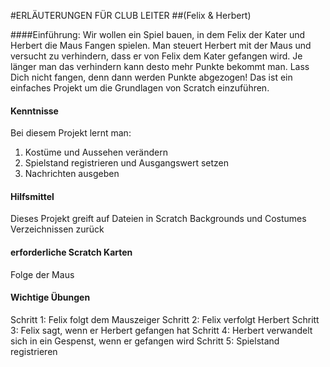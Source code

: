 #ERLÄUTERUNGEN FÜR CLUB LEITER
##(Felix & Herbert)

####Einführung:
Wir wollen ein Spiel bauen, in dem Felix der Kater und Herbert die Maus Fangen spielen. Man steuert Herbert mit der Maus und versucht zu verhindern, dass er von Felix dem Kater gefangen wird. Je länger man das verhindern kann desto mehr Punkte bekommt man. Lass Dich nicht fangen, denn dann werden Punkte abgezogen! Das ist ein einfaches Projekt um die  Grundlagen von Scratch einzuführen.

#### Kenntnisse
Bei diesem Projekt lernt man:
1. Kostüme und Aussehen verändern
2. Spielstand registrieren und Ausgangswert setzen
3. Nachrichten ausgeben

#### Hilfsmittel
Dieses Projekt greift auf Dateien in Scratch Backgrounds und Costumes Verzeichnissen zurück

#### erforderliche Scratch Karten
Folge der Maus

#### Wichtige Übungen
Schritt 1: Felix folgt dem Mauszeiger
Schritt 2: Felix verfolgt Herbert
Schritt 3: Felix sagt, wenn er Herbert gefangen hat
Schritt 4: Herbert verwandelt sich in ein Gespenst, wenn er gefangen wird
Schritt 5: Spielstand registrieren

